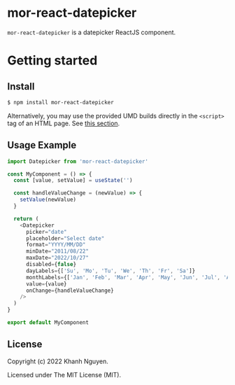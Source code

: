 # mor-react-datepicker

`mor-react-datepicker` is a datepicker ReactJS component.

# Getting started

## Install

```sh
$ npm install mor-react-datepicker
```

Alternatively, you may use the provided UMD builds directly in the `<script>` tag of an HTML page. See [this section](#using-umd-build-in-the-browser).

## Usage Example

```javascript
import Datepicker from 'mor-react-datepicker'

const MyComponent = () => {
  const [value, setValue] = useState('')

  const handleValueChange = (newValue) => {
    setValue(newValue)
  }

  return (
    <Datepicker
      picker="date"
      placeholder="Select date"
      format="YYYY/MM/DD"
      minDate="2011/08/22"
      maxDate="2022/10/27"
      disabled={false}
      dayLabels={['Su', 'Mo', 'Tu', 'We', 'Th', 'Fr', 'Sa']}
      monthLabels={['Jan', 'Feb', 'Mar', 'Apr', 'May', 'Jun', 'Jul', 'Aug', 'Oct', 'Nov', 'Dec']}
      value={value}
      onChange={handleValueChange}
    />
  )
}

export default MyComponent
```

## License

Copyright (c) 2022 Khanh Nguyen.

Licensed under The MIT License (MIT).
